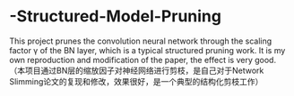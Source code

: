 # -Structured-Model-Pruning
This project prunes the convolution neural network through the scaling factor γ of the BN layer, which is a typical structured pruning work. It is my own reproduction and modification of the paper, the effect is very good.  （本项目通过BN层的缩放因子对神经网络进行剪枝，是自己对于Network Slimming论文的复现和修改，效果很好，是一个典型的结构化剪枝工作）
